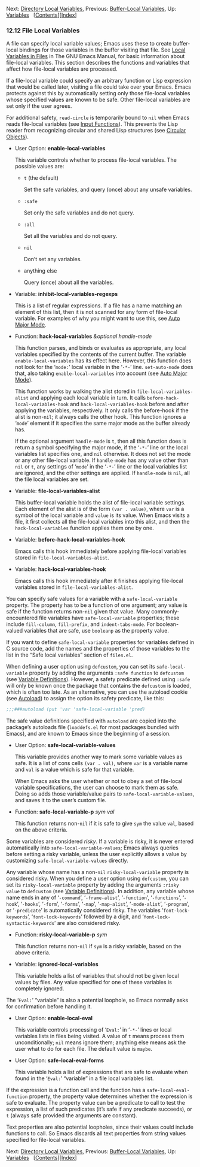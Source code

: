 

Next: [Directory Local Variables](Directory-Local-Variables.html), Previous: [Buffer-Local Variables](Buffer_002dLocal-Variables.html), Up: [Variables](Variables.html)   \[[Contents](index.html#SEC_Contents "Table of contents")]\[[Index](Index.html "Index")]

### 12.12 File Local Variables

A file can specify local variable values; Emacs uses these to create buffer-local bindings for those variables in the buffer visiting that file. See [Local Variables in Files](https://www.gnu.org/software/emacs/manual/html_node/emacs/File-Variables.html#File-Variables) in The GNU Emacs Manual, for basic information about file-local variables. This section describes the functions and variables that affect how file-local variables are processed.

If a file-local variable could specify an arbitrary function or Lisp expression that would be called later, visiting a file could take over your Emacs. Emacs protects against this by automatically setting only those file-local variables whose specified values are known to be safe. Other file-local variables are set only if the user agrees.

For additional safety, `read-circle` is temporarily bound to `nil` when Emacs reads file-local variables (see [Input Functions](Input-Functions.html)). This prevents the Lisp reader from recognizing circular and shared Lisp structures (see [Circular Objects](Circular-Objects.html)).

*   User Option: **enable-local-variables**

    This variable controls whether to process file-local variables. The possible values are:

    *   `t` (the default)

        Set the safe variables, and query (once) about any unsafe variables.

    *   `:safe`

        Set only the safe variables and do not query.

    *   `:all`

        Set all the variables and do not query.

    *   `nil`

        Don’t set any variables.

    *   anything else

        Query (once) about all the variables.

<!---->

*   Variable: **inhibit-local-variables-regexps**

    This is a list of regular expressions. If a file has a name matching an element of this list, then it is not scanned for any form of file-local variable. For examples of why you might want to use this, see [Auto Major Mode](Auto-Major-Mode.html).

<!---->

*   Function: **hack-local-variables** *\&optional handle-mode*

    This function parses, and binds or evaluates as appropriate, any local variables specified by the contents of the current buffer. The variable `enable-local-variables` has its effect here. However, this function does not look for the ‘`mode:`’ local variable in the ‘`-*-`’ line. `set-auto-mode` does that, also taking `enable-local-variables` into account (see [Auto Major Mode](Auto-Major-Mode.html)).

    This function works by walking the alist stored in `file-local-variables-alist` and applying each local variable in turn. It calls `before-hack-local-variables-hook` and `hack-local-variables-hook` before and after applying the variables, respectively. It only calls the before-hook if the alist is non-`nil`; it always calls the other hook. This function ignores a ‘`mode`’ element if it specifies the same major mode as the buffer already has.

    If the optional argument `handle-mode` is `t`, then all this function does is return a symbol specifying the major mode, if the ‘`-*-`’ line or the local variables list specifies one, and `nil` otherwise. It does not set the mode or any other file-local variable. If `handle-mode` has any value other than `nil` or `t`, any settings of ‘`mode`’ in the ‘`-*-`’ line or the local variables list are ignored, and the other settings are applied. If `handle-mode` is `nil`, all the file local variables are set.

<!---->

*   Variable: **file-local-variables-alist**

    This buffer-local variable holds the alist of file-local variable settings. Each element of the alist is of the form `(var . value)`, where `var` is a symbol of the local variable and `value` is its value. When Emacs visits a file, it first collects all the file-local variables into this alist, and then the `hack-local-variables` function applies them one by one.

<!---->

*   Variable: **before-hack-local-variables-hook**

    Emacs calls this hook immediately before applying file-local variables stored in `file-local-variables-alist`.

<!---->

*   Variable: **hack-local-variables-hook**

    Emacs calls this hook immediately after it finishes applying file-local variables stored in `file-local-variables-alist`.

You can specify safe values for a variable with a `safe-local-variable` property. The property has to be a function of one argument; any value is safe if the function returns non-`nil` given that value. Many commonly-encountered file variables have `safe-local-variable` properties; these include `fill-column`, `fill-prefix`, and `indent-tabs-mode`. For boolean-valued variables that are safe, use `booleanp` as the property value.

If you want to define `safe-local-variable` properties for variables defined in C source code, add the names and the properties of those variables to the list in the “Safe local variables” section of `files.el`.

When defining a user option using `defcustom`, you can set its `safe-local-variable` property by adding the arguments `:safe function` to `defcustom` (see [Variable Definitions](Variable-Definitions.html)). However, a safety predicate defined using `:safe` will only be known once the package that contains the `defcustom` is loaded, which is often too late. As an alternative, you can use the autoload cookie (see [Autoload](Autoload.html)) to assign the option its safety predicate, like this:

```lisp
;;;###autoload (put 'var 'safe-local-variable 'pred)
```

The safe value definitions specified with `autoload` are copied into the package’s autoloads file (`loaddefs.el` for most packages bundled with Emacs), and are known to Emacs since the beginning of a session.

*   User Option: **safe-local-variable-values**

    This variable provides another way to mark some variable values as safe. It is a list of cons cells `(var . val)`, where `var` is a variable name and `val` is a value which is safe for that variable.

    When Emacs asks the user whether or not to obey a set of file-local variable specifications, the user can choose to mark them as safe. Doing so adds those variable/value pairs to `safe-local-variable-values`, and saves it to the user’s custom file.

<!---->

*   Function: **safe-local-variable-p** *sym val*

    This function returns non-`nil` if it is safe to give `sym` the value `val`, based on the above criteria.

Some variables are considered *risky*. If a variable is risky, it is never entered automatically into `safe-local-variable-values`; Emacs always queries before setting a risky variable, unless the user explicitly allows a value by customizing `safe-local-variable-values` directly.

Any variable whose name has a non-`nil` `risky-local-variable` property is considered risky. When you define a user option using `defcustom`, you can set its `risky-local-variable` property by adding the arguments `:risky value` to `defcustom` (see [Variable Definitions](Variable-Definitions.html)). In addition, any variable whose name ends in any of ‘`-command`’, ‘`-frame-alist`’, ‘`-function`’, ‘`-functions`’, ‘`-hook`’, ‘`-hooks`’, ‘`-form`’, ‘`-forms`’, ‘`-map`’, ‘`-map-alist`’, ‘`-mode-alist`’, ‘`-program`’, or ‘`-predicate`’ is automatically considered risky. The variables ‘`font-lock-keywords`’, ‘`font-lock-keywords`’ followed by a digit, and ‘`font-lock-syntactic-keywords`’ are also considered risky.

*   Function: **risky-local-variable-p** *sym*

    This function returns non-`nil` if `sym` is a risky variable, based on the above criteria.

<!---->

*   Variable: **ignored-local-variables**

    This variable holds a list of variables that should not be given local values by files. Any value specified for one of these variables is completely ignored.

The ‘`Eval:`’ “variable” is also a potential loophole, so Emacs normally asks for confirmation before handling it.

*   User Option: **enable-local-eval**

    This variable controls processing of ‘`Eval:`’ in ‘`-*-`’ lines or local variables lists in files being visited. A value of `t` means process them unconditionally; `nil` means ignore them; anything else means ask the user what to do for each file. The default value is `maybe`.

<!---->

*   User Option: **safe-local-eval-forms**

    This variable holds a list of expressions that are safe to evaluate when found in the ‘`Eval:`’ “variable” in a file local variables list.

If the expression is a function call and the function has a `safe-local-eval-function` property, the property value determines whether the expression is safe to evaluate. The property value can be a predicate to call to test the expression, a list of such predicates (it’s safe if any predicate succeeds), or `t` (always safe provided the arguments are constant).

Text properties are also potential loopholes, since their values could include functions to call. So Emacs discards all text properties from string values specified for file-local variables.

Next: [Directory Local Variables](Directory-Local-Variables.html), Previous: [Buffer-Local Variables](Buffer_002dLocal-Variables.html), Up: [Variables](Variables.html)   \[[Contents](index.html#SEC_Contents "Table of contents")]\[[Index](Index.html "Index")]
